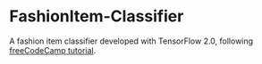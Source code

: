 # FashionItem-Classifier
A fashion item classifier developed with TensorFlow 2.0, following [freeCodeCamp tutorial](https://www.youtube.com/watch?v=6g4O5UOH304).

